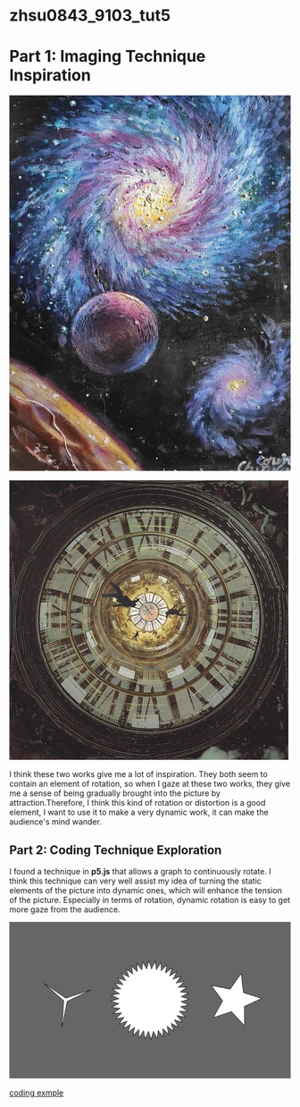 # zhsu0843_9103_tut5


# Part 1: Imaging Technique Inspiration

![An image of a galaxy](readmeImages/galaxy.jpg)

![An image of the clock](readmeImages/clock.jpeg)

I think these two works give me a lot of inspiration. They both seem to contain an element of rotation, so when I gaze at these two works, they give me a sense of being gradually brought into the picture by attraction.Therefore, I think this kind of rotation or distortion is a good element, I want to use it to make a very dynamic work, it can make the audience's mind wander.


## Part 2: Coding Technique Exploration

I found a technique in **p5.js** that allows a graph to continuously rotate. I think this technique can very well assist my idea of turning the static elements of the picture into dynamic ones, which will enhance the tension of the picture. Especially in terms of rotation, dynamic rotation is easy to get more gaze from the audience.

![An image of the code example](readmeImages/code.png)

[coding exmple](https://p5js.org/examples/form-star.html
)






